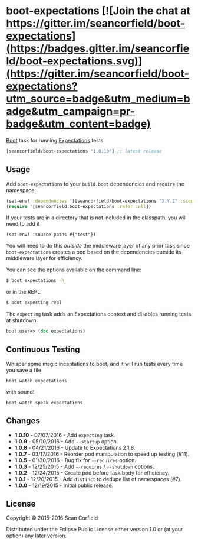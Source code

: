 # boot-expectations [![Join the chat at https://gitter.im/seancorfield/boot-expectations](https://badges.gitter.im/seancorfield/boot-expectations.svg)](https://gitter.im/seancorfield/boot-expectations?utm_source=badge&utm_medium=badge&utm_campaign=pr-badge&utm_content=badge)

[Boot] task for running [Expectations] tests

[](dependency)
```clojure
[seancorfield/boot-expectations "1.0.10"] ;; latest release
```
[](/dependency)

## Usage

Add `boot-expectations` to your `build.boot` dependencies and `require` the
namespace:

```clj
(set-env! :dependencies '[[seancorfield/boot-expectations "X.Y.Z" :scope "test"]])
(require '[seancorfield.boot-expectations :refer :all])
```

If your tests are in a directory that is not included in the classpath, you will need to add it

```
(set-env! :source-paths #{"test"})
```

You will need to do this _outside_ the middleware layer of any prior task since `boot-expectations` creates a pod based on the dependencies outside its middleware layer for efficiency.

You can see the options available on the command line:

```bash
$ boot expectations -h
```

or in the REPL:

```bash
$ boot expecting repl
```

The `expecting` task adds an Expectations context and disables running tests at shutdown.

```clj
boot.user=> (doc expectations)
```

## Continuous Testing

Whisper some magic incantations to boot, and it will run tests every time you save a file
```
boot watch expectations
```
with sound!
```
boot watch speak expectations
```

## Changes

- **1.0.10** - 07/07/2016 - Add `expecting` task.
- **1.0.9** - 05/10/2016 - Add `--startup` option.
- **1.0.8** - 04/21/2016 - Update to Expectations 2.1.8.
- **1.0.7** - 03/17/2016 - Reorder pod manipulation to speed up testing (#11).
- **1.0.5** - 01/30/2016 - Bug fix for `--requires` option.
- **1.0.3** - 12/25/2015 - Add `--requires` / `--shutdown` options.
- **1.0.2** - 12/24/2015 - Create pod before task body for efficiency.
- **1.0.1** - 12/20/2015 - Add `distinct` to dedupe list of namespaces (#7).
- **1.0.0** - 12/19/2015 - Initial public release.

## License

Copyright © 2015-2016 Sean Corfield

Distributed under the Eclipse Public License either version 1.0 or (at
your option) any later version.

[1]: http://clojars.org/seancorfield/boot-expectations/latest-version.svg?cache=5
[2]: http://clojars.org/seancorfield/boot-expectations
[Boot]: https://github.com/boot-clj/boot
[Expectations]: https://github.com/jaycfields/expectations
